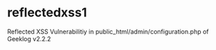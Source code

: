 # reflectedxss1
Reflected XSS Vulnerabilitiy in public_html/admin/configuration.php of Geeklog v2.2.2
